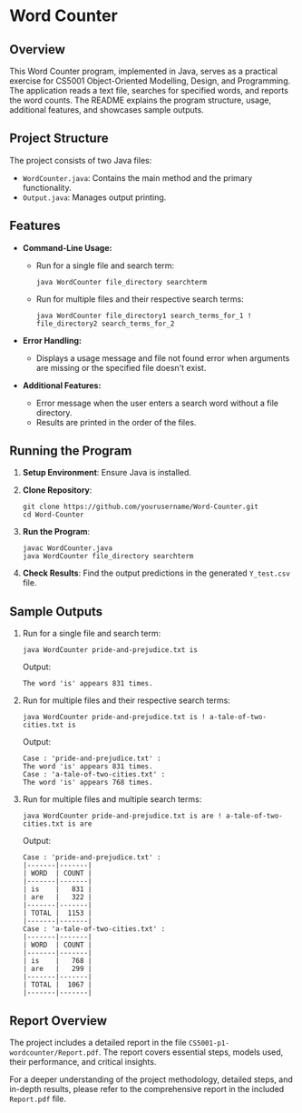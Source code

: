 # Word Counter

## Overview

This Word Counter program, implemented in Java, serves as a practical exercise for CS5001 Object-Oriented Modelling, Design, and Programming. The application reads a text file, searches for specified words, and reports the word counts. The README explains the program structure, usage, additional features, and showcases sample outputs.

## Project Structure

The project consists of two Java files:
- `WordCounter.java`: Contains the main method and the primary functionality.
- `Output.java`: Manages output printing.

## Features

- **Command-Line Usage:**
  - Run for a single file and search term:
    ```
    java WordCounter file_directory searchterm
    ```

  - Run for multiple files and their respective search terms:
    ```
    java WordCounter file_directory1 search_terms_for_1 ! file_directory2 search_terms_for_2
    ```

- **Error Handling:**
  - Displays a usage message and file not found error when arguments are missing or the specified file doesn't exist.

- **Additional Features:**
  - Error message when the user enters a search word without a file directory.
  - Results are printed in the order of the files.
  
## Running the Program

1. **Setup Environment**: Ensure Java is installed.

2. **Clone Repository**:
   ```
   git clone https://github.com/yourusername/Word-Counter.git
   cd Word-Counter
   ```

3. **Run the Program**:
   ```
   javac WordCounter.java
   java WordCounter file_directory searchterm
   ```

4. **Check Results**: Find the output predictions in the generated `Y_test.csv` file.

## Sample Outputs

1. Run for a single file and search term:
   ```
   java WordCounter pride-and-prejudice.txt is
   ```
   Output:
   ```
   The word 'is' appears 831 times.
   ```

2. Run for multiple files and their respective search terms:
   ```
   java WordCounter pride-and-prejudice.txt is ! a-tale-of-two-cities.txt is
   ```
   Output:
   ```
   Case : 'pride-and-prejudice.txt' :
   The word 'is' appears 831 times.
   Case : 'a-tale-of-two-cities.txt' :
   The word 'is' appears 768 times.
   ```

3. Run for multiple files and multiple search terms:
   ```
   java WordCounter pride-and-prejudice.txt is are ! a-tale-of-two-cities.txt is are
   ```
   Output:
   ```
   Case : 'pride-and-prejudice.txt' :
   |-------|-------|
   | WORD  | COUNT |
   |-------|-------|
   | is    |   831 |
   | are   |   322 |
   |-------|-------|
   | TOTAL |  1153 |
   |-------|-------|
   Case : 'a-tale-of-two-cities.txt' :
   |-------|-------|
   | WORD  | COUNT |
   |-------|-------|
   | is    |   768 |
   | are   |   299 |
   |-------|-------|
   | TOTAL |  1067 |
   |-------|-------|
   ```

## Report Overview

The project includes a detailed report in the file `CS5001-p1-wordcounter/Report.pdf`. The report covers essential steps, models used, their performance, and critical insights.

For a deeper understanding of the project methodology, detailed steps, and in-depth results, please refer to the comprehensive report in the included `Report.pdf` file.
